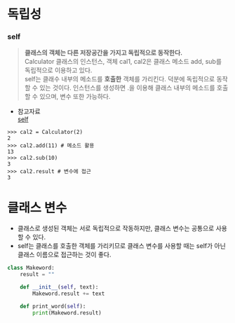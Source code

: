 # 독립성
### self
>**클래스의 객체는 다른 저장공간을 가지고 독립적으로 동작한다.**  
> Calculator 클래스의 인스턴스, 객체 cal1, cal2은 클래스 메소드 add, sub를 독립적으로 이용하고 있다.  
> self는 클래수 내부의 메소드를 **호출한** 객체를 가리킨다. 덕분에 독립적으로 동작할 수 있는 것이다.
> 인스턴스를 생성하면 .을 이용해 클래스 내부의 메소드를 호출할 수 있으며, 변수 또한 가능하다.

- 참고자료  
[self](http://www.tcpschool.com/python/OOP_class_N_object)
```
>>> cal2 = Calculator(2)
2
>>> cal2.add(11) # 메소드 활용
13
>>> cal2.sub(10)
3
>>> cal2.result # 변수에 접근
3
```

# 클래스 변수
- 클래스로 생성된 객체는 서로 독립적으로 작동하지만, 클래스 변수는 공통으로 사용할 수 있다.
- self는 클래스를 호출한 객체를 가리키므로 클래스 변수를 사용할 때는 self가 아닌 클래스 이름으로 접근하는 것이 좋다.
```py
class Makeword:
    result = ""

    def __init__(self, text):
        Makeword.result += text

    def print_word(self):
        print(Makeword.result)
```
